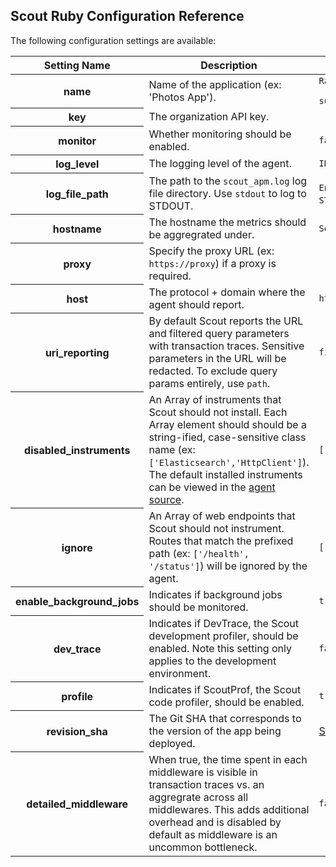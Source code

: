 ## Scout Ruby Configuration Reference

The following configuration settings are available:

<table class="lookup">
  <thead>
    <tr>
      <th>
        Setting&nbsp;Name
      </th>
      <th>
        Description
      </th>
      <th>
        Default
      </th>
      <th>
        Required
      </th>
    </tr>
  </thead>
  <tbody>
    <tr>
      <th>
        name
      </th>
      <td>
        Name of the application (ex: 'Photos App').
      </td>
      <td>
        <code>Rails.application.class.to_s.
           sub(/::Application$/, '')</code>
      </td>
      <td>
        Yes
      </td>
    </tr>
    <tr>
      <th>
        key
      </th>
      <td>
        The organization API key.
      </td>
      <td></td>
      <td>
        Yes
      </td>
    </tr>
    <tr>
      <th>
        monitor
      </th>
      <td>
        Whether monitoring should be enabled.
      </td>
      <td>
        <code>false</code>
      </td>
      <td>
        No
      </td>
    </tr>
    <tr>
      <th>
        log_level
      </th>
      <td>
        The logging level of the agent.
      </td>
      <td>
        <code>INFO</code>
      </td>
      <td>
        No
      </td>
    </tr>
    <tr>
      <th>
        log_file_path
      </th>
      <td>The path to the <code>scout_apm.log</code> log file directory. Use <code>stdout</code> to log to STDOUT.
      </td>
      <td>
        <code>Environment#root+log/</code>&nbsp;or <code>STDOUT</code> if running on Heroku.
      </td>
      <td>
        No
      </td>
    </tr>
    <tr>
      <th>
        hostname
      </th>
      <td>
        The hostname the metrics should be aggregrated under.
      </td>
      <td>
        <code>Socket.gethostname</code>
      </td>
      <td>
        No
      </td>
    </tr>
    <tr>
      <th>
        proxy
      </th>
      <td>Specify the proxy URL (ex: <code>https://proxy</code>) if a proxy is required.
      </td>
      <td></td>
      <td>
        No
      </td>
    </tr>
    <tr>
      <th>
        host
      </th>
      <td>
        The protocol + domain where the agent should report.
      </td>
      <td>
        <code>https://apm.scoutapp.com</code>
      </td>
      <td>
        No
      </td>
    </tr>
    <tr>
      <th>
        uri_reporting
      </th>
      <td>
        By default Scout reports the URL and filtered query parameters with transaction traces. Sensitive parameters in the URL will be redacted. To exclude query params entirely, use
        <code>path</code>.
      </td>
      <td>
        <code>filtered_params</code>
      </td>
      <td>
        No
      </td>
    </tr>
    <tr>
      <th>
        disabled_instruments
      </th>
      <td>
        An Array of instruments that Scout should not install. Each Array element should should be a string-ified, case-sensitive class name (ex: <code>['Elasticsearch','HttpClient']</code>). The default installed instruments can be viewed in the <a href="https://github.com/scoutapp/scout_apm_ruby/tree/master/lib/scout_apm/instruments" target="_blank">agent source</a>.
      </td>
      <td>
        <code>[]</code>
      </td>
      <td>
        No
      </td>
    </tr>
    <tr>
      <th>
        ignore
      </th>
      <td>
        An Array of web endpoints that Scout should not instrument. Routes that match the prefixed path (ex: <code>['/health', '/status']</code>) will be ignored by the agent.
      </td>
      <td>
        <code>[]</code>
      </td>
      <td>
        No
      </td>
    </tr>
    <tr>
      <th>
        enable_background_jobs
      </th>
      <td>
        Indicates if background jobs should be monitored.
      </td>
      <td>
        <code>true</code>
      </td>
      <td>
        No
      </td>
    </tr>
    <tr>
      <th>dev_trace</th>
      <td>
        Indicates if DevTrace, the Scout development profiler, should be enabled. Note this setting only applies
        to the development environment.
      </td>
      <td>
        <code>false</code>
      </td>
      <td>No</td>
    </tr>
    <tr>
      <th>profile</th>
      <td>
        Indicates if ScoutProf, the Scout code profiler, should be enabled.
      </td>
      <td>
        <code>true</code>
      </td>
      <td>No</td>
    </tr>
    <tr>
      <th>revision_sha</th>
      <td>
        The Git SHA that corresponds to the version of the app being deployed.
      </td>
      <td>
        <a href="#ruby-deploy-tracking-config">See docs</a>
      </td>
      <td>No</td>
    </tr>
    <tr>
      <th>detailed_middleware</th>
      <td>
        When true, the time spent in each middleware is visible in transaction traces vs. an aggregrate across all middlewares. This
        adds additional overhead and is disabled by default as middleware is an uncommon bottleneck.
      </td>
      <td>
        <code>false</code>
      </td>
      <td>No</td>
    </tr>
  </tbody>
</table>